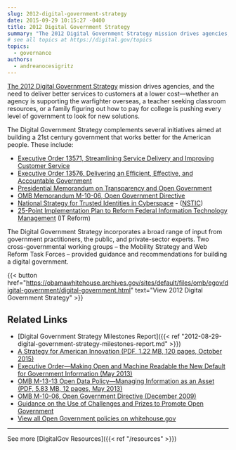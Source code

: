 ```yaml
---
slug: 2012-digital-government-strategy
date: 2015-09-29 10:15:27 -0400
title: 2012 Digital Government Strategy
summary: "The 2012 Digital Government Strategy mission drives agencies, and the need to deliver better services to customers at a lower cost."
# see all topics at https://digital.gov/topics
topics:
  - governance
authors:
  - andreanocesigritz
---
```


[The 2012 Digital Government Strategy](https://obamawhitehouse.archives.gov/digitalgov/about) mission drives agencies, and the need to deliver better services to customers at a lower cost—whether an agency is supporting the warfighter overseas, a teacher seeking classroom resources, or a family figuring out how to pay for college is pushing every level of government to look for new solutions.

The Digital Government Strategy complements several initiatives aimed at building a 21st century government that works better for the American people. These include:

- [Executive Order 13571, Streamlining Service Delivery and Improving Customer Service](https://obamawhitehouse.archives.gov/the-press-office/2011/04/27/executive-order-13571-streamlining-service-delivery-and-improving-custom)
- [Executive Order 13576, Delivering an Efficient, Effective, and Accountable Government](https://obamawhitehouse.archives.gov/the-press-office/2011/06/13/executive-order-13576-delivering-efficient-effective-and-accountable-gov)
- [Presidential Memorandum on Transparency and Open Government](https://obamawhitehouse.archives.gov/the-press-office/transparency-and-open-government)
- [OMB Memorandum M-10-06, Open Government Directive](https://obamawhitehouse.archives.gov/open/documents/open-government-directive)
- [National Strategy for Trusted Identities in Cyberspace](https://www.nist.gov/sites/default/files/documents/2016/12/08/nsticstrategy.pdf) - ([NSTIC](https://www.nist.gov/itl/tig))
- [25-Point Implementation Plan to Reform Federal Information Technology Management](http://cio.gov/documents/25-Point-Implementation-Plan-to-Reform-FederalIT.pdf) (IT Reform)

The Digital Government Strategy incorporates a broad range of input from government practitioners, the public, and private-sector experts. Two cross-governmental working groups – the Mobility Strategy and Web Reform Task Forces – provided guidance and recommendations for building a digital government.

{{< button href="https://obamawhitehouse.archives.gov/sites/default/files/omb/egov/digital-government/digital-government.html" text="View 2012 Digital Government Strategy" >}}

## Related Links

- [Digital Government Strategy Milestones Report]({{< ref "2012-08-29-digital-government-strategy-milestones-report.md" >}})
- [A Strategy for American Innovation (PDF, 1.22 MB, 120 pages, October 2015)](https://obamawhitehouse.archives.gov/sites/default/files/strategy_for_american_innovation_october_2015.pdf)
- [Executive Order—Making Open and Machine Readable the New Default for Government Information (May 2013)](http://obamawhitehouse.archives.gov/the-press-office/2013/05/09/executive-order-making-open-and-machine-readable-new-default-government-)
- [OMB M-13-13 Open Data Policy—Managing Information as an Asset (PDF, 5.83 MB, 12 pages, May 2013)](http://obamawhitehouse.archives.gov/sites/default/files/omb/memoranda/2013/m-13-13.pdf)
- [OMB M-10-06, Open Government Directive (December 2009)](http://obamawhitehouse.archives.gov/open/documents/open-government-directive)
- [Guidance on the Use of Challenges and Prizes to Promote Open Government](http://obamawhitehouse.archives.gov/omb/assets/memoranda_2010/m10-11.pdf)
- [View all Open Government policies on whitehouse.gov](http://obamawhitehouse.archives.gov/open)

---

See more [DigitalGov Resources]({{< ref "/resources" >}})
